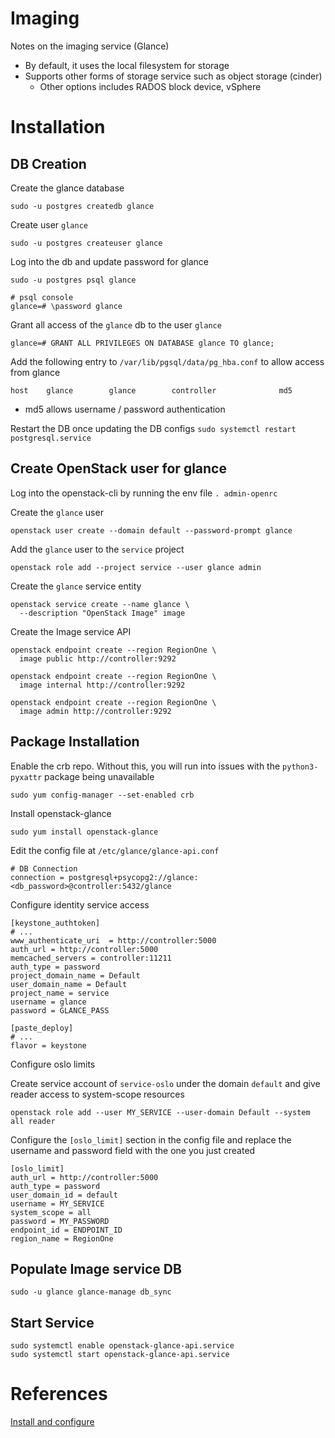 # Imaging

Notes on the imaging service (Glance)

- By default, it uses the local filesystem for storage
- Supports other forms of storage service such as object storage (cinder)
    - Other options includes RADOS block device, vSphere

# Installation
## DB Creation

Create the glance database
```
sudo -u postgres createdb glance
```

Create user `glance`

```
sudo -u postgres createuser glance
```

Log into the db and update password for glance
```
sudo -u postgres psql glance

# psql console
glance=# \password glance
```

Grant all access of the `glance` db to the user `glance`
```
glance=# GRANT ALL PRIVILEGES ON DATABASE glance TO glance;
```

Add the following entry to `/var/lib/pgsql/data/pg_hba.conf` to allow access from glance
```
host    glance        glance        controller              md5
```

- md5 allows username / password authentication

Restart the DB once updating the DB configs `sudo systemctl restart postgresql.service`

## Create OpenStack user for glance

Log into the openstack-cli by running the env file `. admin-openrc`

Create the `glance` user
```
openstack user create --domain default --password-prompt glance
```

Add the `glance` user to the `service` project
```
openstack role add --project service --user glance admin
```

Create the `glance` service entity
```
openstack service create --name glance \
  --description "OpenStack Image" image
```

Create the Image service API
```
openstack endpoint create --region RegionOne \
  image public http://controller:9292

openstack endpoint create --region RegionOne \
  image internal http://controller:9292

openstack endpoint create --region RegionOne \
  image admin http://controller:9292
```

## Package Installation

Enable the crb repo.
Without this, you will run into issues with the `python3-pyxattr` package being unavailable
```
sudo yum config-manager --set-enabled crb
```

Install openstack-glance
```
sudo yum install openstack-glance
```

Edit the config file at `/etc/glance/glance-api.conf`
```
# DB Connection
connection = postgresql+psycopg2://glance:<db_password>@controller:5432/glance
```

Configure identity service access
```
[keystone_authtoken]
# ...
www_authenticate_uri  = http://controller:5000
auth_url = http://controller:5000
memcached_servers = controller:11211
auth_type = password
project_domain_name = Default
user_domain_name = Default
project_name = service
username = glance
password = GLANCE_PASS

[paste_deploy]
# ...
flavor = keystone
```

Configure oslo limits

Create service account of `service-oslo` under the domain `default` and give reader
access to system-scope resources

```
openstack role add --user MY_SERVICE --user-domain Default --system all reader
```

Configure the `[oslo_limit]` section in the config file and replace the username and password field with the one
you just created
```
[oslo_limit]
auth_url = http://controller:5000
auth_type = password
user_domain_id = default
username = MY_SERVICE
system_scope = all
password = MY_PASSWORD
endpoint_id = ENDPOINT_ID
region_name = RegionOne
```

## Populate Image service DB

```
sudo -u glance glance-manage db_sync
```

## Start Service
```
sudo systemctl enable openstack-glance-api.service
sudo systemctl start openstack-glance-api.service
```

# References

[Install and configure](https://docs.openstack.org/glance/zed/install/install.html)
